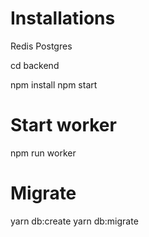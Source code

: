 # Installations

Redis
Postgres

cd backend

npm install
npm start

# Start worker

npm run worker

# Migrate

yarn db:create
yarn db:migrate
